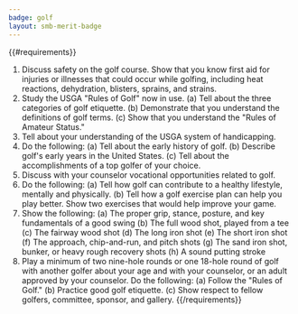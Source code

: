 ```yaml
---
badge: golf
layout: smb-merit-badge
---
```


{{#requirements}}
1. Discuss safety on the golf course. Show that you know first aid for injuries or illnesses that could occur while golfing, including heat reactions, dehydration, blisters, sprains, and strains.
2. Study the USGA "Rules of Golf" now in use.
    (a) Tell about the three categories of golf etiquette.
    (b) Demonstrate that you understand the definitions of golf terms.
    (c) Show that you understand the "Rules of Amateur Status."
3. Tell about your understanding of the USGA system of handicapping.
4. Do the following:
    (a) Tell about the early history of golf.
    (b) Describe golf's early years in the United States.
    (c) Tell about the accomplishments of a top golfer of your choice.
5. Discuss with your counselor vocational opportunities related to golf.
6. Do the following:
    (a) Tell how golf can contribute to a healthy lifestyle, mentally and physically.
    (b) Tell how a golf exercise plan can help you play better. Show two exercises that would help improve your game.
7. Show the following:
    (a) The proper grip, stance, posture, and key fundamentals of a good swing
    (b) The full wood shot, played from a tee
    (c) The fairway wood shot
    (d) The long iron shot
    (e) The short iron shot
    (f) The approach, chip-and-run, and pitch shots
    (g) The sand iron shot, bunker, or heavy rough recovery shots
    (h) A sound putting stroke
8. Play a minimum of two nine-hole rounds or one 18-hole round of golf with another golfer about your age and with your counselor, or an adult approved by your counselor. Do the following:
    (a) Follow the "Rules of Golf."
    (b) Practice good golf etiquette.
    (c) Show respect to fellow golfers, committee, sponsor, and gallery.
{{/requirements}}
